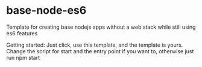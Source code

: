 # base-node-es6
Template for creating base nodejs apps without a web stack while still using es6 features

Getting started:
Just click, use this template, and the template is yours. Change the script for start and the entry point if you want to, otherwise just run npm start
